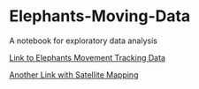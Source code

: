 # Elephants-Moving-Data
A notebook for exploratory data analysis

[Link to Elephants Movement Tracking Data](https://timom2110.github.io/Elephants-Moving-Data/map_chart.html)

[Another Link with Satellite Mapping](https://timom2110.github.io/Elephants-Moving-Data/map_chart2.html)
